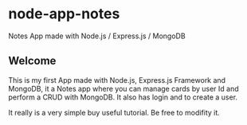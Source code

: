 # node-app-notes
Notes App made with Node.js / Express.js / MongoDB

Welcome
-------
This is my first App made with Node.js, Express.js Framework and MongoDB, it a Notes app where you can manage cards by user Id
and perform a CRUD with MongoDB. It also has login and to create a user.

It really is a very simple buy useful tutorial. Be free to modifity it.

